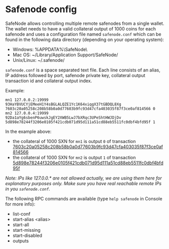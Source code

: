 Safenode config
=======================

SafeNode allows controlling multiple remote safenodes from a single wallet. The wallet needs to have a valid collateral output of 1000 coins for each safenode and uses a configuration file named `safenode.conf` which can be found in the following data directory (depending on your operating system):
 * Windows: %APPDATA%\SafeNode\
 * Mac OS: ~/Library/Application Support/SafeNode/
 * Unix/Linux: ~/.safenode/

`safenode.conf` is a space separated text file. Each line consists of an alias, IP address followed by port, safenode private key, collateral output transaction id and collateral output index.

Example:
```
mn1 127.0.0.2:19999 93HaYBVUCYjEMeeH1Y4sBGLALQZE1Yc1K64xiqgX37tGBDQL8Xg 7603c20a05258c208b58b0a0d77603b9fc93d47cfa403035f87f3ce0af814566 0
mn2 127.0.0.4:19999 92Da1aYg6sbenP6uwskJgEY2XWB5LwJ7bXRqc3UPeShtHWJDjDv 5d898e78244f3206e0105f421cdb071d95d111a51cd88eb5511fc0dbf4bfd95f 1
```

In the example above:
* the collateral of 1000 SXN for `mn1` is output `0` of transaction [7603c20a05258c208b58b0a0d77603b9fc93d47cfa403035f87f3ce0af814566](https://test.explorer.safenodecoin.info/tx/7603c20a05258c208b58b0a0d77603b9fc93d47cfa403035f87f3ce0af814566)
* the collateral of 1000 SXN for `mn2` is output `1` of transaction [5d898e78244f3206e0105f421cdb071d95d111a51cd88eb5511fc0dbf4bfd95f](https://test.explorer.safenodecoin.info/tx/5d898e78244f3206e0105f421cdb071d95d111a51cd88eb5511fc0dbf4bfd95f)

_Note: IPs like 127.0.0.* are not allowed actually, we are using them here for explanatory purposes only. Make sure you have real reachable remote IPs in you `safenode.conf`._

The following RPC commands are available (type `help safenode` in Console for more info):
* list-conf
* start-alias \<alias\>
* start-all
* start-missing
* start-disabled
* outputs
